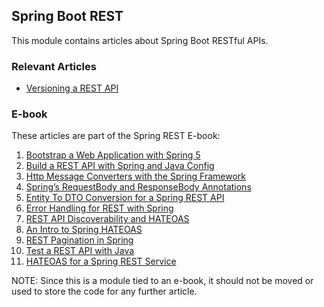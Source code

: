 ## Spring Boot REST

This module contains articles about Spring Boot RESTful APIs.

### Relevant Articles

- [Versioning a REST API](https://www.baeldung.com/rest-versioning)

### E-book

These articles are part of the Spring REST E-book:

1. [Bootstrap a Web Application with Spring 5](https://www.baeldung.com/bootstraping-a-web-application-with-spring-and-java-based-configuration)
2. [Build a REST API with Spring and Java Config](https://www.baeldung.com/building-a-restful-web-service-with-spring-and-java-based-configuration)
3. [Http Message Converters with the Spring Framework](https://www.baeldung.com/spring-httpmessageconverter-rest)
4. [Spring’s RequestBody and ResponseBody Annotations](https://www.baeldung.com/spring-request-response-body)
5. [Entity To DTO Conversion for a Spring REST API](https://www.baeldung.com/entity-to-and-from-dto-for-a-java-spring-application)
6. [Error Handling for REST with Spring](https://www.baeldung.com/exception-handling-for-rest-with-spring)
7. [REST API Discoverability and HATEOAS](https://www.baeldung.com/restful-web-service-discoverability)
8. [An Intro to Spring HATEOAS](https://www.baeldung.com/spring-hateoas-tutorial)
9. [REST Pagination in Spring](https://www.baeldung.com/rest-api-pagination-in-spring)
10. [Test a REST API with Java](https://www.baeldung.com/integration-testing-a-rest-api)
11. [HATEOAS for a Spring REST Service](https://www.baeldung.com/rest-api-discoverability-with-spring)

NOTE:
Since this is a module tied to an e-book, it should not be moved or used to store the code for any further article. 
